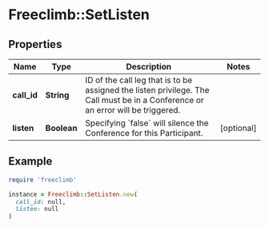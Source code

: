 # Freeclimb::SetListen

## Properties

| Name | Type | Description | Notes |
| ---- | ---- | ----------- | ----- |
| **call_id** | **String** | ID of the call leg that is to be assigned the listen privilege. The Call must be in a Conference or an error will be triggered. |  |
| **listen** | **Boolean** | Specifying &#x60;false&#x60; will silence the Conference for this Participant. | [optional] |

## Example

```ruby
require 'freeclimb'

instance = Freeclimb::SetListen.new(
  call_id: null,
  listen: null
)
```


